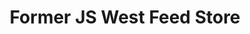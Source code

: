---
title: "Former JS West Feed Store"
url: /modesto/former-js-west-feed-store/
shop: Leerstehend
---